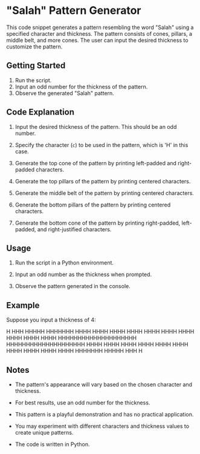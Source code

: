 # "Salah" Pattern Generator

This code snippet generates a pattern resembling the word "Salah" using a specified character and thickness. The pattern consists of cones, pillars, a middle belt, and more cones. The user can input the desired thickness to customize the pattern.

## Getting Started

1. Run the script.
2. Input an odd number for the thickness of the pattern.
3. Observe the generated "Salah" pattern.

## Code Explanation

1. Input the desired thickness of the pattern. This should be an odd number.

2. Specify the character (`c`) to be used in the pattern, which is 'H' in this case.

3. Generate the top cone of the pattern by printing left-padded and right-padded characters.

4. Generate the top pillars of the pattern by printing centered characters.

5. Generate the middle belt of the pattern by printing centered characters.

6. Generate the bottom pillars of the pattern by printing centered characters.

7. Generate the bottom cone of the pattern by printing right-padded, left-padded, and right-justified characters.

## Usage

1. Run the script in a Python environment.

2. Input an odd number as the thickness when prompted.

3. Observe the pattern generated in the console.

## Example

Suppose you input a thickness of 4:


   H
  HHH
 HHHHH
HHHHHHH
  HHHH            HHHH
  HHHH            HHHH
  HHHH            HHHH
  HHHH            HHHH
  HHHH            HHHH
  HHHHHHHHHHHHHHHHHHHH
  HHHHHHHHHHHHHHHHHHHH
  HHHH            HHHH
  HHHH            HHHH
  HHHH            HHHH
  HHHH            HHHH
  HHHH            HHHH
                HHHHHHH
                 HHHHH
                  HHH
                   H



## Notes

- The pattern's appearance will vary based on the chosen character and thickness.

- For best results, use an odd number for the thickness.

- This pattern is a playful demonstration and has no practical application.

- You may experiment with different characters and thickness values to create unique patterns.

- The code is written in Python.

